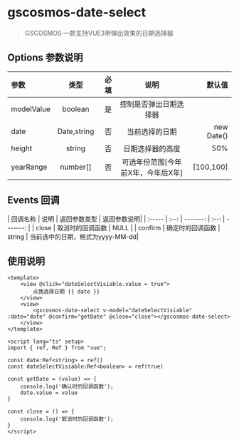 # gscosmos-date-select
>GSCOSMOS·一款支持VUE3带弹出效果的日期选择器

## Options 参数说明
| 参数   | 类型 |     必填 |     说明 |     默认值 |
| :----- | :--: | -------: | :--: | -------: |
| modelValue |  boolean  | 是 |  控制是否弹出日期选择器  |  |
| date |  Date,string | 否 |  当前选择的日期  | new Date() |
| height |  string  | 否 |  日期选择器的高度  | 50% |
| yearRange |  number[]  | 否 |  可选年份范围[今年前X年，今年后X年]  | [100,100] |

## Events 回调

| 回调名称   | 说明 |     返回参数类型 |  返回参数说明|
| :----- | :--: | -------: | :--: | -------: |
| close |  取消时的回调函数  | NULL |
| confirm |  确定时的回调函数  | string |  当前选中的日期，格式为yyyy-MM-dd|



## 使用说明
```vue
<template>
	<view @click="dateSelectVisiable.value = true">
		点我选择日期 {{ date }}
	</view>
	<view>
		<gscosmos-date-select v-model="dateSelectVisiable" :date="date" @confirm="getDate" @close="close"></gscosmos-date-select>
	</view>
</template>

<script lang="ts" setup>
import { ref, Ref } from "vue";

const date:Ref<string> = ref()
const dateSelectVisiable:Ref<boolean> = ref(true)

const getDate = (value) => {
	console.log('确认时的回调函数');
	date.value = value
}

const close = () => {
	console.log('取消时的回调函数');
}
</script>
```